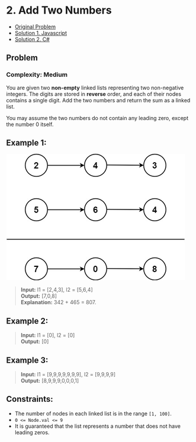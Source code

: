 # 2. Add Two Numbers

- [Original Problem](https://leetcode.com/problems/add-two-numbers/description/)
- [Solution 1. Javascript](solution-1-javascript)
- [Solution 2. C#](solution-2-csharp)

## Problem
### Complexity: Medium

You are given two **non-empty** linked lists representing two non-negative integers. The digits are stored in **reverse** order, and each of their nodes contains a single digit. Add the two numbers and return the sum as a linked list.

You may assume the two numbers do not contain any leading zero, except the number 0 itself.


## Example 1:
![example 1](image-1.png)


> **Input:** l1 = [2,4,3], l2 = [5,6,4]\
> **Output:** [7,0,8]\
> **Explanation:** 342 + 465 = 807.

## Example 2:

> **Input:** l1 = [0], l2 = [0]\
> **Output:** [0]

## Example 3:

> **Input:** l1 = [9,9,9,9,9,9,9], l2 = [9,9,9,9]\
> **Output:** [8,9,9,9,0,0,0,1]
 

## Constraints:

- The number of nodes in each linked list is in the range `[1, 100]`.
- `0 <= Node.val <= 9`
- It is guaranteed that the list represents a number that does not have leading zeros.

